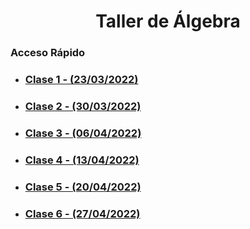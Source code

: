 <div align='center'>
  <h1>
    Taller de Álgebra
  </h1>
</div>

### Acceso Rápido
<ul>
<li><h3><a href="./clase-1/README.md">Clase 1 - (23/03/2022)</a></h3></li>
<li><h3><a href="./clase-2/README.md">Clase 2 - (30/03/2022)</a></h3></li>
<li><h3><a href="./clase-3/README.md">Clase 3 - (06/04/2022)</a></h3></li>
<li><h3><a href="./clase-4/README.md">Clase 4 - (13/04/2022)</a></h3></li>
<li><h3><a href="./clase-5/README.md">Clase 5 - (20/04/2022)</a></h3></li>
<li><h3><a href="./clase-6/README.md">Clase 6 - (27/04/2022)</a></h3></li>
</ul>
